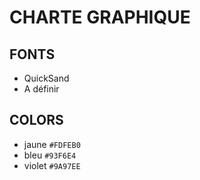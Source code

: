 # CHARTE GRAPHIQUE

## FONTS
- QuickSand
- A définir

## COLORS
- jaune `#FDFEB0`
- bleu `#93F6E4`
- violet `#9A97EE`